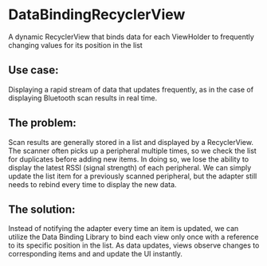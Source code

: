 # DataBindingRecyclerView
A dynamic RecyclerView that binds data for each ViewHolder to frequently changing values for its position in the list

## Use case:
Displaying a rapid stream of data that updates frequently, as in the case of displaying Bluetooth scan results in real time.

## The problem:
Scan results are generally stored in a list and displayed by a RecyclerView. The scanner often picks up a peripheral multiple times, so we check the list for duplicates before adding new items. In doing so, we lose the ability to display the latest RSSI (signal strength) of each peripheral. We can simply update the list item for a previously scanned peripheral, but the adapter still needs to rebind every time to display the new data.

## The solution:
Instead of notifying the adapter every time an item is updated, we can utilize the Data Binding Library to bind each view only once with a reference to its specific position in the list. As data updates, views observe changes to corresponding items and and update the UI instantly.
